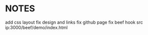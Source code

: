 # NOTES

add css layout 
fix design and links
fix github page
fix beef hook src ip:3000/beef/demo/index.html


